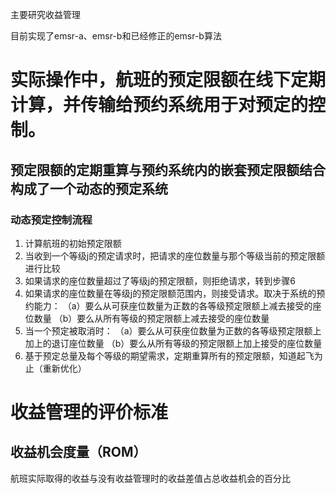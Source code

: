 主要研究收益管理

目前实现了emsr-a、emsr-b和已经修正的emsr-b算法




# 实际操作中，航班的预定限额在线下定期计算，并传输给预约系统用于对预定的控制。

## 预定限额的定期重算与预约系统内的嵌套预定限额结合构成了一个动态的预定系统

### 动态预定控制流程
1. 计算航班的初始预定限额
2. 当收到一个等级j的预定请求时，把请求的座位数量与那个等级当前的预定限额进行比较
3. 如果请求的座位数量超过了等级j的预定限额，则拒绝请求，转到步骤6
4. 如果请求的座位数量在等级j的预定限额范围内，则接受请求。取决于系统的预约能力：
	（a）要么从可获座位数量为正数的各等级预定限额上减去接受的座位数量
	（b）要么从所有等级的预定限额上减去接受的座位数量
5. 当一个预定被取消时：
	（a）要么从可获座位数量为正数的各等级预定限额上加上的退订座位数量
	（b）要么从所有等级的预定限额上加上接受的座位数量
6. 基于预定总量及每个等级的期望需求，定期重算所有的预定限额，知道起飞为止（重新优化）



# 收益管理的评价标准

## 收益机会度量（ROM）
航班实际取得的收益与没有收益管理时的收益差值占总收益机会的百分比
